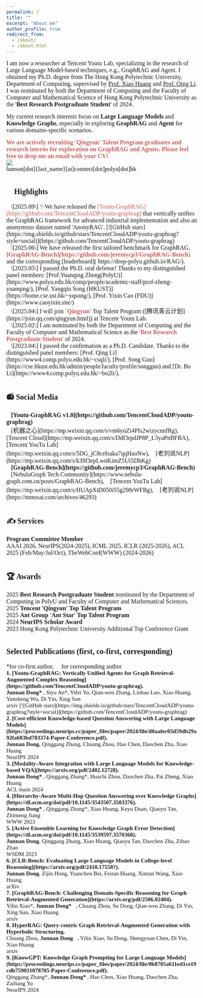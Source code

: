 ```yaml
---
permalink: /
title: ""
excerpt: "About me"
author_profile: true
redirect_from: 
  - /about/
  - /about.html
---
```


<span style="font-family: Trebuchet MS; font-size: 16px">I am now a researcher at Tencent Youtu Lab, specializing in the research of Large Language Model-based techniques, e.g., GraphRAG and Agent. I obtained my Ph.D. degree from The Hong Kong Polytechnic University, Department of Computing, supervised by [Prof. Xiao Huang](https://www4.comp.polyu.edu.hk/~xiaohuang/index.html) and [Prof. Qing Li](https://www4.comp.polyu.edu.hk/~csqli/). I was nominated by both the Department of Computing and the Faculty of Computer and Mathematical Science of Hong Kong Polytechnic University as the '**Best Research Postgraduate Student**' of 2024.</span>

<span style="font-family: Trebuchet MS; font-size: 16px">My current research interests focus on <b>Large Language Models </b> and <b>Knowledge Graphs</b>, especially in exploring <b>GraphRAG</b> and <b>Agent</b> for various domains-specific scenarios.</span><br>

<span style="font-family: Trebuchet MS; font-size: 16px; color: #CD5C5C">**We are actively recruiting 'Qingyun' Talent Program graduates and research interns for exploration on GraphRAG and Agents. Please feel free to drop me an email with your CV!**</span><br>
![](https://img.shields.io/badge/Contact-Welcome-blue)<br>
<span style="font-family: Trebuchet MS; font-size: 16px; font:bold">hanson[dot]{last_name}[at]connect[dot]polyu[dot]hk
<h1><span style="font-size: 20px; font-family: Trebuchet MS; font: bold">📰 Highlights</span></h1>
<span style="font-family: Trebuchet MS; font-size: 16px; font: bold">📜\[2025.09\] ✨We have released the <span style="color: #CD5C5C">[Youtu-GraphRAG](https://github.com/TencentCloudADP/youtu-graphrag)</span> that vertically unifies the GraphRAG framework for advanced industrial implementation and also an anonymous dataset named 'AnonyRAG'. [![GitHub stars](https://img.shields.io/github/stars/TencentCloudADP/youtu-graphrag?style=social)](https://github.com/TencentCloudADP/youtu-graphrag)</span><br>
<span style="font-family: Trebuchet MS; font-size: 16px; font: bold">📜\[2025.06\] We have released the first tailored benchmark for GraphRAG, <b><span style="color: #CD5C5C">[GraphRAG-Bench](https://github.com/jeremycp3/GraphRAG-Bench)</span></b> and the corresponding [leaderboard]( https://deep-polyu.github.io/RAG/).</span><br>
<span style="font-family: Trebuchet MS; font-size: 16px; font: bold">🚩\[2025.05\] I passed the Ph.D. oral defense! Thanks to my distinguished panel members: [Prof.Yuanqing Zheng(PolyU)](https://www.polyu.edu.hk/comp/people/academic-staff/prof-zheng-yuanqing/), [Prof. Yangqiu Song (HKUST)](https://home.cse.ust.hk/~yqsong/), [Prof. Yixin Cao (FDU)](https://www.caoyixin.site/)</span><br>
<span style="font-family: Trebuchet MS; font-size: 16px; font: bold">🚩\[2025.04\] I will join <b><span style="color: #CD5C5C">`Qingyun'</span></b> Top Talent Program ([腾讯青云计划](https://join.qq.com/qingyun.html)) at Tencent Youtu Lab.</span><br>
<span style="font-family: Trebuchet MS; font-size: 16px; font: bold">🚩\[2025.02\] I am nominated by both the Department of Computing and the Faculty of Computer and Mathematical Science as the <span style="color: #CD5C5C">'<b>Best Research Postgraduate Student</b>'</span> of 2024.</span><br>
<span style="font-family: Trebuchet MS; font-size: 16px; font: bold">🚩\[2023.04\] I passed the confirmation as a Ph.D. Candidate. Thanks to the distinguished panel members: [Prof. Qing Li](https://www4.comp.polyu.edu.hk/~csqli/), [Prof. Song Guo](https://cse.hkust.edu.hk/admin/people/faculty/profile/songguo) and [Dr. Bo Li](https://www4.comp.polyu.edu.hk/~bo2li/). </span><br>
<h1><span style="font-size: 20px; font-family: Trebuchet MS; font: bold">📻 Social Media</span></h1>
<span style="font-family: Trebuchet MS; font-size: 16px; font:bold"><b>🎈[Youtu-GraphRAG v1.0](https://github.com/TencentCloudADP/youtu-graphrag)</b></span><br>
<span style="font-family: Trebuchet MS; font-size: 16px">📣[机器之心](https://mp.weixin.qq.com/s/vm6yuZi4PIs2wizycnnfRg), 📣[Tencent Cloud](https://mp.weixin.qq.com/s/Ddf3rpdJP8P_L5yaPnBFBA), 📣[Tencent YouTu Lab](https://mp.weixin.qq.com/s/5DG_jC8ceIsaka7qqHaoNw), 📣[老刘说NLP](https://mp.weixin.qq.com/s/k39f3epLwnKimZ5Ui5DhKg)</span><br>
<span style="font-family: Trebuchet MS; font-size: 16px; font:bold"><b>🎈[GraphRAG-Bench](https://github.com/jeremycp3/GraphRAG-Bench)</b></span><br>
<span style="font-family: Trebuchet MS; font-size: 16px">📣[NebulaGraph Tech Community](https://www.nebula-graph.com.cn/posts/GraphRAG-Bench), 📣[Tencent YouTu Lab](https://mp.weixin.qq.com/s/HUApXtD050i55g298rWFBg), 📣[老刘说NLP](https://mmssai.com/archives/46293) </span><br>
<h1><span style="font-size: 20px; font-family: Trebuchet MS; font: bold">✍ Services</span></h1>
<span style="font-family: Trebuchet MS; font-size: 16px; font:bold"><b>Program Committee Member</b></span><br>
<span style="font-family: Trebuchet MS; font-size: 16px">AAAI 2026, NeurIPS(2024-2025), ICML 2025, ICLR (2025-2026), ACL 2025 (Feb/May/Jul/Oct), TheWebConf(WWW) (2024-2026)</span><br>
<h1><span style="font-size: 20px; font-family: Trebuchet MS; font: bold">🏆 Awards</span></h1>
<span style="font-family: Trebuchet MS; font-size: 16px">2025 <b>Best Research Postgraduate Student</b> nominated by the Department of Computing in PolyU and Faculty of Computer and Mathematical Sciences.</span><br>
<span style="font-family: Trebuchet MS; font-size: 16px">2025 <b>Tencent 'Qingyun' Top Talent Program</b></span><br>
<span style="font-family: Trebuchet MS; font-size: 16px">2025 <b>Ant Group 'Ant Star' Top Talent Program</b></span><br>
<span style="font-family: Trebuchet MS; font-size: 16px">2024 <b>NeurIPS Scholar Award</b></span><br>
<span style="font-family: Trebuchet MS; font-size: 16px">2023 Hong Kong Polytechnic University Additional Top Conference Grant</span><br>
<h1><span style="font-size: 20px; font-family: Trebuchet MS; font: bold"> Selected Publications (first, co-first, corresponding)</span></h1>
<span style="font-family: Trebuchet MS; font-size: 16px; font:bold">*for co-first author, 📩 for corresponding author</span><br>
<span style="font-family: Trebuchet MS; font-size: 15px; font:bold"><b>1. [Youtu-GraphRAG: Vertically Unified Agents for Graph Retrieval-Augmented Complex Reasoning](https://github.com/TencentCloudADP/youtu-graphrag).</b></span><br>
<span style="font-family: Trebuchet MS; font-size: 15px"><b>Junnan Dong* </b>, Siyu An*, Yifei Yu, Qian-wen Zhang, Linhao Luo, Xiao Huang, Yunsheng Wu, Di Yin, Xing Sun</span><br>
<span style="font-family: Trebuchet MS; font-size: 15px">arxiv [![GitHub stars](https://img.shields.io/github/stars/TencentCloudADP/youtu-graphrag?style=social)](https://github.com/TencentCloudADP/youtu-graphrag)</span><br>
<span style="font-family: Trebuchet MS; font-size: 15px; font:bold"><b>2. [Cost-efficient Knowledge-based Question Answering with Large Language Models](https://proceedings.neurips.cc/paper_files/paper/2024/file/d0aafec03d59db29a92fa683bd783374-Paper-Conference.pdf).</b></span><br>
<span style="font-family: Trebuchet MS; font-size: 15px"><b>Junnan Dong</b>, Qinggang Zhang, Chuang Zhou, Hao Chen, Daochen Zha, Xiao Huang</span><br>
<span style="font-family: Trebuchet MS; font-size: 15px">NeurIPS 2024</span><br>
<span style="font-family: Trebuchet MS; font-size: 15px; font:bold"><b>3. [Modality-Aware Integration with Large Language Models for Knowledge-based VQA](https://arxiv.org/pdf/2402.12728).</b></span><br>
<span style="font-family: Trebuchet MS; font-size: 15px"><b>Junnan Dong* </b>, Qinggang Zhang*, Huachi Zhou, Daochen Zha, Pai Zheng, Xiao Huang</span><br>
<span style="font-family: Trebuchet MS; font-size: 15px">ACL main 2024</span><br>
<span style="font-family: Trebuchet MS; font-size: 15px; font:bold"><b>4. [Hierarchy-Aware Multi-Hop Question Answering over Knowledge Graphs](https://dl.acm.org/doi/pdf/10.1145/3543507.3583376).</b></span><br>
<span style="font-family: Trebuchet MS; font-size: 15px"><b>Junnan Dong* </b>, Qinggang Zhang*, Xiao Huang, Keyu Duan, Qiaoyu Tan, Zhimeng Jiang</span><br>
<span style="font-family: Trebuchet MS; font-size: 15px">WWW 2023</span><br>
<span style="font-family: Trebuchet MS; font-size: 15px; font:bold"><b>5. [Active Ensemble Learning for Knowledge Graph Error Detection](https://dl.acm.org/doi/pdf/10.1145/3539597.3570368).</b></span><br>
<span style="font-family: Trebuchet MS; font-size: 15px"><b>Junnan Dong</b>, Qinggang Zhang, Xiao Huang, Qiaoyu Tan, Daochen Zha, Zihao Zhao</span><br>
<span style="font-family: Trebuchet MS; font-size: 15px">WSDM 2023</span><br>
<span style="font-family: Trebuchet MS; font-size: 15px; font:bold"><b>6. [CLR-Bench: Evaluating Large Language Models in College-level Reasoning](https://arxiv.org/pdf/2410.17558?).</b></span><br>
<span style="font-family: Trebuchet MS; font-size: 15px"><b>Junnan Dong</b>, Zijin Hong, Yuanchen Bei, Feiran Huang, Xinrun Wang, Xiao Huang</span><br>
<span style="font-family: Trebuchet MS; font-size: 15px">arXiv</span><br>
<span style="font-family: Trebuchet MS; font-size: 15px; font:bold"><b>7. [GraphRAG-Bench: Challenging Domain-Specific Reasoning for Graph Retrieval-Augmented Generation](https://arxiv.org/pdf/2506.02404).</b></span><br>
<span style="font-family: Trebuchet MS; font-size: 15px">Yilin Xiao*, <b>Junnan Dong*📩</b>, Chuang Zhou, Su Dong, Qian-wen Zhang, Di Yin, Xing Sun, Xiao Huang</span><br>
<span style="font-family: Trebuchet MS; font-size: 15px">arxiv</span><br>
<span style="font-family: Trebuchet MS; font-size: 15px; font:bold"><b>8. HyperRAG: Query-centric Graph Retrieval-Augmented Generation with Hyperbolic Structuring.</b></span><br>
<span style="font-family: Trebuchet MS; font-size: 15px">Chuang Zhou, <b>Junnan Dong📩</b>, Yilin Xiao, Su Dong, Shengyuan Chen, Di Yin, Xiao Huang</span><br>
<span style="font-family: Trebuchet MS; font-size: 15px">arxiv</span><br>
<span style="font-family: Trebuchet MS; font-size: 15px; font:bold"><b>9. [KnowGPT: Knowledge Graph Prompting for Large Language Models](https://proceedings.neurips.cc/paper_files/paper/2024/file/0b8705a611ed1ce19cdb759031078705-Paper-Conference.pdf).</b></span><br>
<span style="font-family: Trebuchet MS; font-size: 15px">Qinggang Zhang*, <b>Junnan Dong* </b>, Hao Chen, Xiao Huang, Daochen Zha, Zailiang Yu</span><br>
<span style="font-family: Trebuchet MS; font-size: 15px">NeurIPS 2024</span><br>









